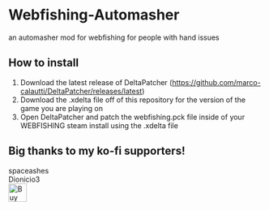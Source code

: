 # Webfishing-Automasher
an automasher mod for webfishing for people with hand issues

## How to install
1. Download the latest release of DeltaPatcher (https://github.com/marco-calautti/DeltaPatcher/releases/latest)
2. Download the .xdelta file off of this repository for the version of the game you are playing on
3. Open DeltaPatcher and patch the webfishing.pck file inside of your WEBFISHING steam install using the .xdelta file

## Big thanks to my ko-fi supporters!
spaceashes<br>
Dionicio3<br>
<a href='https://ko-fi.com/G2G1ZERWL' target='_blank'><img height='36' style='border:0px;height:36px;' src='https://storage.ko-fi.com/cdn/kofi3.png?v=3' border='0' alt='Buy Me a Coffee at ko-fi.com' /></a>
